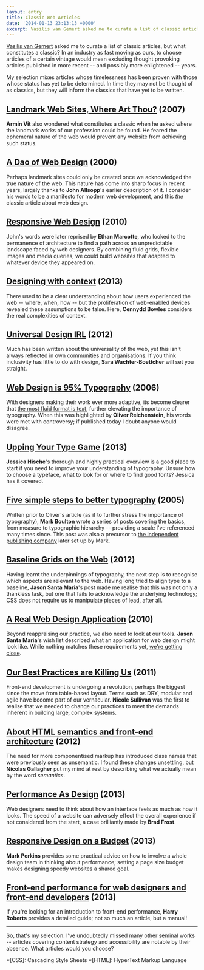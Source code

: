 ```yaml
---
layout: entry
title: Classic Web Articles
date: '2014-01-13 23:13:13 +0000'
excerpt: Vasilis van Gemert asked me to curate a list of classic articles for the Daily Nerd, but what constitutes a classic?
---
```

[Vasilis van Gemert][0] asked me to curate a list of classic articles, but what constitutes a classic? In an industry as fast moving as ours, to choose articles of a certain vintage would mean excluding thought provoking articles published in more recent -- and possibly more enlightened -- years.

My selection mixes articles whose timelessness has been proven with those whose status has yet to be determined. In time they may not be thought of as classics, but they will inform the classics that have yet to be written.

[0]: http://vasilis.nl

## [Landmark Web Sites, Where Art Thou?][1] (2007)
[1]: http://www.underconsideration.com/speakup/archives/004033.html

**Armin Vit** also wondered what constitutes a classic when he asked where the landmark works of our profession could be found. He feared the ephemeral nature of the web would prevent any website from achieving such status.

## [A Dao of Web Design][2] (2000)
[2]: http://alistapart.com/article/dao

Perhaps landmark sites could only be created once we acknowledged the true nature of the web. This nature has come into sharp focus in recent years, largely thanks to **John Allsopp**'s earlier description of it. I consider his words to be a manifesto for modern web development, and this *the* classic article about web design.

## [Responsive Web Design][3] (2010)
[3]: http://alistapart.com/article/responsive-web-design

John's words were later reprised by **Ethan Marcotte**, who looked to the permanence of architecture to find a path across an unpredictable landscape faced by web designers. By combining fluid grids, flexible images and media queries, we could build websites that adapted to whatever device they appeared on.

## [Designing with context][4] (2013)
[4]: http://www.cennydd.co.uk/2013/designing-with-context

There used to be a clear understanding about how users experienced the web -- where, when, how -- but the proliferation of web-enabled devices revealed these assumptions to be false. Here, **Cennydd Bowles** considers the real complexities of context.

## [Universal Design IRL][5] (2012)
[5]: http://alistapart.com/article/universal-design-irl

Much has been written about the universality of the web, yet this isn't always reflected in own communities and organisations. If you think inclusivity has little to do with design, **Sara Wachter-Boettcher** will set you straight.

## [Web Design is 95% Typography][6] (2006)
[6]: http://ia.net/blog/the-web-is-all-about-typography-period/

With designers making their work ever more adaptive, its become clearer that [the most fluid format is text][7], further elevating the importance of typography. When this was highlighted by **Oliver Reichenstein**, his words were met with controversy; if published today I doubt anyone would disagree.

[7]: http://welcomebrand.co.uk/thoughts/the-responsive-web-will-be-99-9-typography/

## [Upping Your Type Game][8] (2013)
[8]: http://jessicahische.is/talkingtype

**Jessica Hische**'s thorough and highly practical overview is a good place to start if you need to improve your understanding of typography. Unsure how to choose a typeface, what to look for or where to find good fonts? Jessica has it covered.

## [Five simple steps to better typography][9] (2005)
[9]: http://www.markboulton.co.uk/journal/five-simple-steps-to-better-typography

Written prior to Oliver's article (as if to further stress the importance of typography), **Mark Boulton** wrote a series of posts covering the basics, from measure to typographic hierarchy -- providing a scale I've referenced many times since. This post was also a precursor to [the independent publishing company][10] later set up by Mark.

[10]: http://fivesimplesteps.com

## [Baseline Grids on the Web][11] (2012)
[11]: http://jasonsantamaria.com/articles/baseline-grids-on-the-web

Having learnt the underpinnings of typography, the next step is to recognise which aspects are relevant to the web. Having long tried to align type to a baseline, **Jason Santa Maria**'s post made me realise that this was not only a thankless task, but one that fails to acknowledge the underlying technology; CSS does not require us to manipulate pieces of lead, after all.

## [A Real Web Design Application][12] (2010)
[12]: http://v4.jasonsantamaria.com/articles/a-real-web-design-application/

Beyond reappraising our practice, we also need to look at our tools. **Jason Santa Maria**'s wish list described what an application for web design might look like. While nothing matches these requirements yet, [we're getting close][13].

[13]: http://bohemiancoding.com/sketch/

## [Our Best Practices are Killing Us][14] (2011)
[14]: http://www.stubbornella.org/content/2011/04/28/our-best-practices-are-killing-us/

Front-end development is undergoing a revolution, perhaps the biggest since the move from table-based layout. Terms such as DRY, modular and agile have become part of our vernacular. **Nicole Sullivan** was the first to realise that we needed to change our practices to meet the demands inherent in building large, complex systems.

## [About HTML semantics and front-end architecture][15] (2012)
[15]: http://nicolasgallagher.com/about-html-semantics-front-end-architecture/

The need for more componentised markup has introduced class names that were previously seen as unsemantic. I found these changes unsettling, but **Nicolas Gallagher** put my mind at rest by describing what we actually mean by the word *semantics*.

## [Performance As Design][16] (2013)
[16]: http://bradfrostweb.com/blog/post/performance-as-design/

Web designers need to think about how an interface feels as much as how it looks. The speed of a website can adversely effect the overall experience if not considered from the start, a case brilliantly made by **Brad Frost**.

## [Responsive Design on a Budget][17] (2013)
[17]: http://clearleft.com/thinks/responsivedesignonabudget/

**Mark Perkins** provides some practical advice on how to involve a whole design team in thinking about performance; setting a page size budget makes designing speedy websites a shared goal.

## [Front-end performance for web designers and front-end developers][18] (2013)
[18]: http://csswizardry.com/2013/01/front-end-performance-for-web-designers-and-front-end-developers/

If you're looking for an introduction to front-end performance, **Harry Roberts** provides a detailed guide; not so much an article, but a manual!

***

So, that's my selection. I've undoubtedly missed many other seminal works -- articles covering content strategy and accessibility are notable by their absence. What articles would you choose?

*[CSS]: Cascading Style Sheets
*[HTML]: HyperText Markup Language